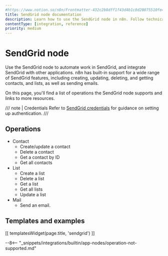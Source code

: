 ```yaml
---
#https://www.notion.so/n8n/Frontmatter-432c2b8dff1f43d4b1c8d20075510fe4
title: SendGrid node documentation
description: Learn how to use the SendGrid node in n8n. Follow technical documentation to integrate SendGrid node into your workflows.
contentType: [integration, reference]
priority: medium
---
```


# SendGrid node

Use the SendGrid node to automate work in SendGrid, and integrate SendGrid with other applications. n8n has built-in support for a wide range of SendGrid features, including creating, updating, deleting, and getting contacts, and lists, as well as sending emails. 

On this page, you'll find a list of operations the SendGrid node supports and links to more resources.

/// note | Credentials
Refer to [SendGrid credentials](/integrations/builtin/credentials/sendgrid.md) for guidance on setting up authentication. 
///

## Operations

* Contact
    * Create/update a contact
    * Delete a contact
    * Get a contact by ID
    * Get all contacts
* List
    * Create a list
    * Delete a list
    * Get a list
    * Get all lists
    * Update a list
* Mail
    * Send an email.

## Templates and examples

<!-- see https://www.notion.so/n8n/Pull-in-templates-for-the-integrations-pages-37c716837b804d30a33b47475f6e3780 -->
[[ templatesWidget(page.title, 'sendgrid') ]]

--8<-- "_snippets/integrations/builtin/app-nodes/operation-not-supported.md"
